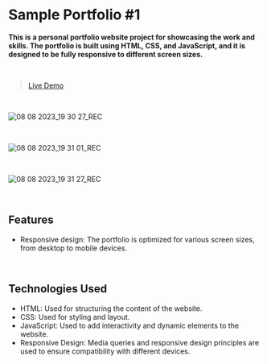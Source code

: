 # Sample Portfolio #1
**This is a personal portfolio website project for showcasing the work and skills. The portfolio is built using HTML, CSS, and JavaScript, and it is designed to be fully responsive to different screen sizes.**

<br>

>[Live Demo](https://vivek-chhabra.github.io/Sample-Portfolio-1)

<br>

![08 08 2023_19 30 27_REC](https://github.com/vivek-chhabra/Sample-Portfolio-1/assets/105328667/d613c3a9-ccbe-4ce0-a9d7-75576d0715b8)

<br>

![08 08 2023_19 31 01_REC](https://github.com/vivek-chhabra/Sample-Portfolio-1/assets/105328667/80e15a80-86ee-4c39-bf8c-53a28ed5a6db)

<br>

![08 08 2023_19 31 27_REC](https://github.com/vivek-chhabra/Sample-Portfolio-1/assets/105328667/4a574cd2-fb90-4c40-9bb0-1165ec122bf5)

<br>

## Features

- Responsive design: The portfolio is optimized for various screen sizes, from desktop to mobile devices.

<br>

## Technologies Used

- HTML: Used for structuring the content of the website.
- CSS: Used for styling and layout.
- JavaScript: Used to add interactivity and dynamic elements to the website.
- Responsive Design: Media queries and responsive design principles are used to ensure compatibility with different devices.

